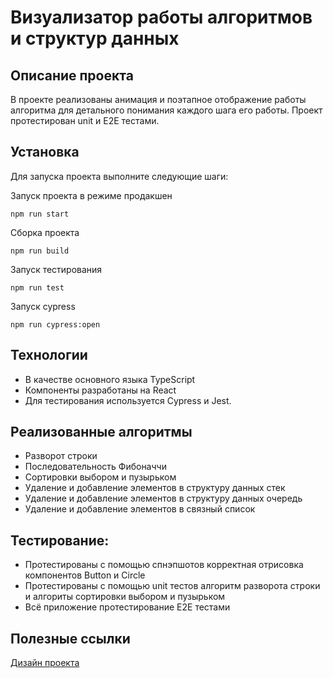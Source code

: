 # Визуализатор работы алгоритмов и структур данных

## Описание проекта

В проекте реализованы анимация и поэтапное отображение работы алгоритма для детального понимания каждого шага его работы. Проект протестирован unit и E2E тестами.

## Установка

Для запуска проекта выполните следующие шаги:

Запуск проекта в режиме продакшен

`npm run start`

Сборка проекта

`npm run build`

Запуск тестирования

`npm run test`

Запуск cypress

`npm run cypress:open`

## Технологии

- В качестве основного языка TypeScript
- Компоненты разработаны на React
- Для тестирования используется Cypress и Jest.

## Реализованные алгоритмы

  - Разворот строки
  - Последовательность Фибоначчи
  - Cортировки выбором и пузырьком
  - Удаление и добавление элементов в структуру данных стек
  - Удаление и добавление элементов в структуру данных очередь
  - Удаление и добавление элементов в связный список

## Тестирование:
  - Протестированы с помощью спнэпшотов корректная отрисовка компонентов Button и Circle
  - Протестированы с помощью unit тестов алгоритм разворота строки и алгориты сортировки выбором и пузырьком
  - Всё приложение протестирование E2E тестами

## Полезные ссылки

[Дизайн проекта](https://www.figma.com/file/RIkypcTQN5d37g7RRTFid0/Algososh_external_link?node-id=0%3A1) 

